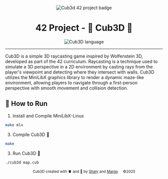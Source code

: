 
<p align="center">
  <img src="https://github.com/ayogun/42-project-badges/blob/main/badges/cub3de.png" alt="Cub3d 42 project badge"/>
</p>

<h1 align="center">
 42 Project - 🏰 Cub3D 👾
</h1>

<p align="center">
	<img alt="Cub3D language" src="https://img.shields.io/github/languages/top/mcombeau/fract-ol?style=flat-square" />
</p>

</p>

---

Cub3D is a simple 3D raycasting game inspired by Wolfenstein 3D, developed as part of the 42 curriculum. Raycasting is a technique used to simulate a 3D perspective in a 2D environment by casting rays from the player's viewpoint and detecting where they intersect with walls. Cub3D utilizes the MiniLibX graphics library to render a dynamic maze-like environment, allowing players to navigate through a first-person perspective with smooth movement and collision detection.


## 🚀 How to Run

1. Install and Compile MiniLibX-Linux

```bash
make mlx
```

3. Compile Cub3D 👾
```bash
make
```

3. Run Cub3D 👾
```bash
./cub3d map.cub
```


<p align=center> <sub> Cub3D created with 🫀 and 🧠 by <a href url="https://github.com/pandashaly"> Shaly</a> and <a href url="https://github.com/margog2310"> Margo</a> &nbsp;&nbsp;&nbsp; ©2025 </sub> </p>
